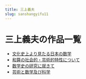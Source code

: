 ```yaml
---
title: 三上義夫
slug: sanshangyifu11
---
```


# 三上義夫の作品一覧

- [文化史上より見たる日本の数学](wenhuashishangyorijiantaruribennoshuxue1d)
- [和算の社会的・芸術的特性について](hesuannoshehuideyunshudetexingnitsuitee0)
- [数学史の研究に就きて](shuxueshinoyanjiunijiukite76)
- [芸術と数学及び科学](yunshutoshuxuejibikexue62)
